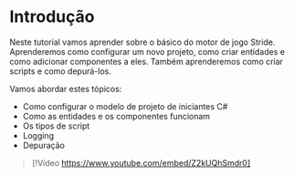 # Introdução

Neste tutorial vamos aprender sobre o básico do motor de jogo Stride. Aprenderemos como configurar um novo projeto, como criar entidades e como adicionar componentes a eles. Também aprenderemos como criar scripts e como depurá-los.

Vamos abordar estes tópicos:

- Como configurar o modelo de projeto de iniciantes C#
- Como as entidades e os componentes funcionam
- Os tipos de script
- Logging
- Depuração

> [!Vídeo https://www.youtube.com/embed/Z2kUQhSmdr0]